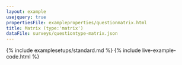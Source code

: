```yaml
---
layout: example
usejquery: true
propertiesFile: exampleproperties/questionmatrix.html
title: Matrix (type:'matrix')
dataFile: surveys/questiontype-matrix.json
---
```


{% include examplesetups/standard.md %}
{% include live-example-code.html %}

